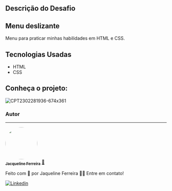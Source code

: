 ## Descrição do Desafio 




## Menu deslizante

Menu para praticar minhas habilidades em HTML e CSS.

## Tecnologias Usadas
 * HTML
 * CSS
 


## Conheça o projeto: 
![CPT2302281936-674x361](https://user-images.githubusercontent.com/64090350/221997142-e4f1ade0-09ac-460c-b8e1-931e8a95fc60.gif)



### Autor
---

<a href="https://augecode.com/">
 <img style="border-radius: 50%;" src="https://avatars.githubusercontent.com/jacqueline-dev" width="100px;" alt=""/>
 <br />
 <sub><b>Jacqueline Ferreira</b></sub></a> <a href="https://augecode.com/" title="Augecode">🚀</a>


Feito com 💜 por Jaqueline Ferreira 👋🏽 Entre em contato!

[![Linkedin](https://img.shields.io/badge/Meu%20Perfil-Linkdin-blueviolet)](https://www.linkedin.com/in/jacqueline-ferreira-a152761a5/)


